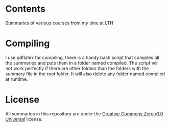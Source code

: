 # Contents
Summaries of various courses from my time at LTH

# Compiling
I use pdflatex for compiling, there is a handy bash script that compiles all the summaries and puts them in a folder named compiled. The script will not work perfectly if there are other folders than the folders with the summary file in the root folder. It will also delete any folder named compiled at runtime.

# License
All summaries in this repository are under the [Creative Commons Zero v1.0 Universal](https://creativecommons.org/publicdomain/zero/1.0/) license.
